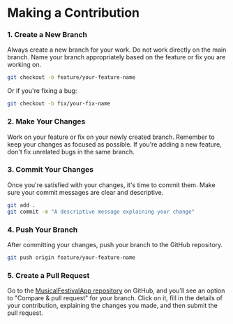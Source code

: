 # Making a Contribution

### 1. Create a New Branch

Always create a new branch for your work. Do not work directly on the main branch. Name your branch appropriately based on the feature or fix you are working on.

   ```bash
   git checkout -b feature/your-feature-name
   ```

Or if you're fixing a bug:

   ```bash
   git checkout -b fix/your-fix-name
   ```

### 2. Make Your Changes

Work on your feature or fix on your newly created branch. Remember to keep your changes as focused as possible. If you're adding a new feature, don't fix unrelated bugs in the same branch.

### 3. Commit Your Changes

Once you're satisfied with your changes, it's time to commit them. Make sure your commit messages are clear and descriptive.

   ```bash
   git add .
   git commit -m "A descriptive message explaining your change"
   ```

### 4. Push Your Branch

After committing your changes, push your branch to the GitHub repository.

   ```bash
   git push origin feature/your-feature-name
   ```

### 5. Create a Pull Request

Go to the [MusicalFestivalApp repository](https://github.com/kevinrutledge/MusicalFestivalApp) on GitHub, and you'll see an option to "Compare & pull request" for your branch. Click on it, fill in the details of your contribution, explaining the changes you made, and then submit the pull request.